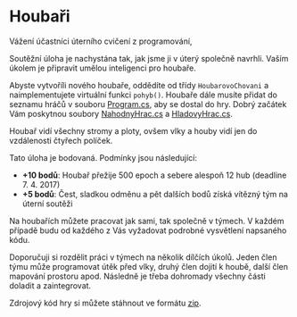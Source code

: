 # Houbaři

Vážení účastníci úterního cvičení z programování,

Soutěžní úloha je nachystána tak, jak jsme ji v úterý společně navrhli. Vaším úkolem je připravit umělou inteligenci pro houbaře. 

Abyste vytvoříli nového houbaře, oddědíte od třídy `HoubarovoChovani` a naimplementujete virtuální funkci `pohyb()`. Houbaře dále musíte přidat do seznamu hráčů v souboru [Program.cs](Program.cs), aby se dostal do hry. Dobrý začátek Vám poskytnou soubory [NahodnyHrac.cs](Hraci/NahodnyHrac.cs) a [HladovyHrac.cs](Hraci/HladovyHrac.cs).

Houbař vidí všechny stromy a ploty, ovšem vlky a houby vidí jen do vzdálenosti čtyřech políček.

Tato úloha je bodovaná. Podmínky jsou následující:
- **+10 bodů**: Houbař přežije 500 epoch a sebere alespoň 12 hub (deadline 7. 4. 2017)
- **+5 bodů**: Čest, sladkou odměnu a pět dalších bodů získá vítězný tým na úterní soutěži

Na houbařích můžete pracovat jak sami, tak společně v týmech. V každém případě budu od každého z Vás vyžadovat podrobné vysvětlení napsaného kódu.

Doporučuji si rozdělit práci v týmech na několik dílčích úkolů. Jeden člen týmu může programovat útěk před vlky, druhý člen dojití k houbě, další člen mapování prostoru apod. Následně je třeba dohromady všechny části doladit a zaintegrovat.

Zdrojový kód hry si můžete stáhnout ve formátu [zip](https://github.com/FloopCZ/houbari/archive/master.zip).
